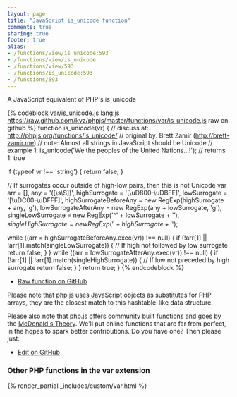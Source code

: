 ```yaml
---
layout: page
title: "JavaScript is_unicode function"
comments: true
sharing: true
footer: true
alias:
- /functions/view/is_unicode:593
- /functions/view/is_unicode
- /functions/view/593
- /functions/is_unicode:593
- /functions/593
---
```

<!-- Generated by Rakefile:build -->
A JavaScript equivalent of PHP's is_unicode

{% codeblock var/is_unicode.js lang:js https://raw.github.com/kvz/phpjs/master/functions/var/is_unicode.js raw on github %}
function is_unicode(vr) {
  //  discuss at: http://phpjs.org/functions/is_unicode/
  // original by: Brett Zamir (http://brett-zamir.me)
  //        note: Almost all strings in JavaScript should be Unicode
  //   example 1: is_unicode('We the peoples of the United Nations...!');
  //   returns 1: true

  if (typeof vr !== 'string') {
    return false;
  }

  // If surrogates occur outside of high-low pairs, then this is not Unicode
  var arr = [],
    any = '([\s\S])',
    highSurrogate = '[\uD800-\uDBFF]',
    lowSurrogate = '[\uDC00-\uDFFF]',
    highSurrogateBeforeAny = new RegExp(highSurrogate + any, 'g'),
    lowSurrogateAfterAny = new RegExp(any + lowSurrogate, 'g'),
    singleLowSurrogate = new RegExp('^' + lowSurrogate + '$'),
    singleHighSurrogate = new RegExp('^' + highSurrogate + '$');

  while ((arr = highSurrogateBeforeAny.exec(vr)) !== null) {
    if (!arr[1] || !arr[1].match(singleLowSurrogate)) { // If high not followed by low surrogate
      return false;
    }
  }
  while ((arr = lowSurrogateAfterAny.exec(vr)) !== null) {
    if (!arr[1] || !arr[1].match(singleHighSurrogate)) { // If low not preceded by high surrogate
      return false;
    }
  }
  return true;
}
{% endcodeblock %}

 - [Raw function on GitHub](https://github.com/kvz/phpjs/blob/master/functions/var/is_unicode.js)

Please note that php.js uses JavaScript objects as substitutes for PHP arrays, they are 
the closest match to this hashtable-like data structure. 

Please also note that php.js offers community built functions and goes by the 
[McDonald's Theory](https://medium.com/what-i-learned-building/9216e1c9da7d). We'll put online 
functions that are far from perfect, in the hopes to spark better contributions. 
Do you have one? Then please just: 

 - [Edit on GitHub](https://github.com/kvz/phpjs/edit/master/functions/var/is_unicode.js)


### Other PHP functions in the var extension
{% render_partial _includes/custom/var.html %}
